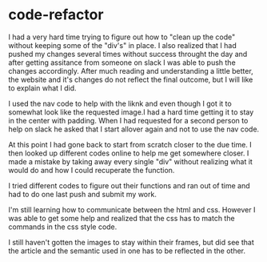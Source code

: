 # code-refactor
I had a very hard time trying to figure out how to "clean up the code" without keeping some of the "div's" in place. I also realized that I had pushed my changes several times without success throught the day and after getting assitance from someone on slack I was able to push the changes accordingly. After much reading and understanding a little better, the website and it's changes do not reflect the final outcome, but I will like to explain what I did. 

I used the nav code to help with the liknk and even though I got it to somewhat look like the requested image.I had a hard time getting it to stay in the center with padding. When I had requested for a second person to help on slack he asked that I start allover again and not to use the nav code. 

At this point I had gone back to start from scratch closer to the due time. I then looked up different codes online to help me get somewhere closer. I made a mistake by taking away every single "div" without realizing what it would do and how I could recuperate the function.

I tried different codes to figure out their functions and ran out of time and had to do one last push and submit my work. 

I'm still learning how to communicate between the html and css. However I was able to get some help and realized that the css has to match the commands in the css style code. 

I still haven't gotten the images to stay within their frames, but did see that the article and the semantic used in one has to be reflected in the other. 